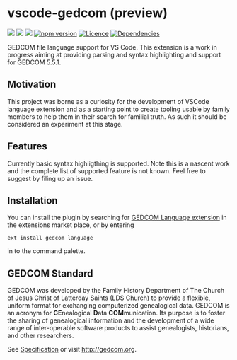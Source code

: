 # vscode-gedcom (preview)
[![](https://vsmarketplacebadge.apphb.com/version-short/florianguitton.vscode-gedcom.svg)](https://marketplace.visualstudio.com/items?itemName=florianguitton.vscode-gedcom)
[![](https://vsmarketplacebadge.apphb.com/installs-short/florianguitton.vscode-gedcom.svg)](https://marketplace.visualstudio.com/items?itemName=florianguitton.vscode-gedcom)
[![](https://vsmarketplacebadge.apphb.com/rating-short/florianguitton.vscode-gedcom.svg)](https://marketplace.visualstudio.com/items?itemName=florianguitton.vscode-gedcom)
[![npm version](https://img.shields.io/npm/v/vscode-gedcom.svg)](https://www.npmjs.com/package/vscode-gedcom)
[![Licence](https://img.shields.io/npm/l/vscode-gedcom.svg)](https://github.com/fguitton/vscode-gedcom/blob/master/LICENSE)
[![Dependencies](https://david-dm.org/fguitton/vscode-gedcom/status.svg)](https://david-dm.org/fguitton/vscode-gedcom)

GEDCOM file language support for VS Code. This extension is a work in progress aiming at providing parsing and syntax highlighting and support for GEDCOM 5.5.1.

## Motivation

This project was borne as a curiosity for the development of VSCode language extension and as a starting point to create tooling usable by family members to help them in their search for familial truth. As such it should be considered an experiment at this stage.

## Features

Currently basic syntax highligthing is supported.
Note this is a nascent work and the complete list of supported feature is not known. Feel free to suggest by filing up an issue.

## Installation
You can install the plugin by searching for [GEDCOM Language extension](https://marketplace.visualstudio.com/items?itemName=fguitton.gedcom) in the extensions market place, or by entering

```
ext install gedcom language
```

in to the command palette.

## GEDCOM Standard

GEDCOM was developed by the Family History Department of The Church of Jesus Christ of Latterday Saints (LDS Church) to provide a flexible, uniform format for exchanging computerized
genealogical data. GEDCOM is an acronym for **GE**nealogical **D**ata **COM**munication. Its purpose is to
foster the sharing of genealogical information and the development of a wide range of inter-operable
software products to assist genealogists, historians, and other researchers.

See [Specification](https://edge.fscdn.org/assets/img/documents/ged551-5bac5e57fe88dd37df0e153d9c515335.pdf) or visit http://gedcom.org.
